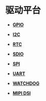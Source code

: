 # 驱动平台<a name="ZH-CN_TOPIC_0000001052738333"></a>

-   **[GPIO](GPIO.md)**  

-   **[I2C](I2C.md)**  

-   **[RTC](RTC.md)**  

-   **[SDIO](SDIO.md)**  

-   **[SPI](SPI.md)**  

-   **[UART](UART.md)**  

-   **[WATCHDOG](WATCHDOG.md)**  

-   **[MIPI DSI](MIPI-DSI.md)**  


